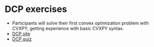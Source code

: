 # DCP exercises

* Participants will solve their first convex optimization problem with CVXPY, 
  getting experience with basic CVXPY syntax.
* [DCP site](https://dcp.stanford.edu/)
* [DCP quiz](https://dcp.stanford.edu/quiz)

```{tableofcontents}
```